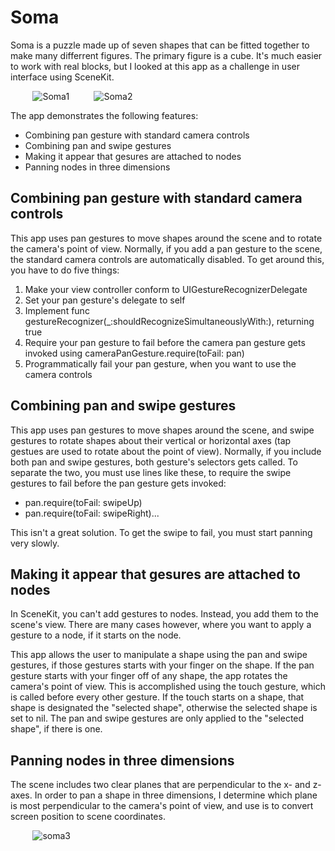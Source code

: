 # Soma

Soma is a puzzle made up of seven shapes that can be fitted together to make many differrent figures.  The primary
figure is a cube.  It's much easier to work with real blocks, but I looked at this app as a challenge in user interface
using SceneKit.

&nbsp;&nbsp;&nbsp;&nbsp;&nbsp;&nbsp;&nbsp;&nbsp;
![Soma1](https://github.com/InvaderZim62/Soma/assets/34785252/9ea5a03b-7907-4642-83c6-ea7226522c56)
&nbsp;&nbsp;&nbsp;&nbsp;&nbsp;&nbsp;&nbsp;&nbsp;
![Soma2](https://github.com/InvaderZim62/Soma/assets/34785252/2fd83193-fe01-4e16-b10d-a104a23b0384)

The app demonstrates the following features:
* Combining pan gesture with standard camera controls
* Combining pan and swipe gestures
* Making it appear that gesures are attached to nodes
* Panning nodes in three dimensions

## Combining pan gesture with standard camera controls

This app uses pan gestures to move shapes around the scene and to rotate the camera's
point of view.  Normally, if you add a pan gesture to the scene, the standard camera
controls are automatically disabled.  To get around this, you have to do five things:
1. Make your view controller conform to UIGestureRecognizerDelegate
2. Set your pan gesture's delegate to self
3. Implement func gestureRecognizer(_:shouldRecognizeSimultaneouslyWith:), returning true
4. Require your pan gesture to fail before the camera pan gesture gets invoked using cameraPanGesture.require(toFail: pan)
5. Programmatically fail your pan gesture, when you want to use the camera controls

## Combining pan and swipe gestures

This app uses pan gestures to move shapes around the scene, and swipe gestures to rotate
shapes about their vertical or horizontal axes (tap gestues are used to rotate about the
point of view).  Normally, if you include both pan and swipe gestures, both gesture's
selectors gets called.  To separate the two, you must use lines like these, to require
the swipe gestures to fail before the pan gesture gets invoked:
* pan.require(toFail: swipeUp)
* pan.require(toFail: swipeRight)...

This isn't a great solution.  To get the swipe to fail, you must start panning very slowly.

## Making it appear that gesures are attached to nodes

In SceneKit, you can't add gestures to nodes.  Instead, you add them to the scene's view.
There are many cases however, where you want to apply a gesture to a node, if it starts on
the node.

This app allows the user to manipulate a shape using the pan and swipe gestures, if those
gestures starts with your finger on the shape.  If the pan gesture starts with your finger
off of any shape, the app rotates the camera's point of view.  This is accomplished using
the touch gesture, which is called before every other gesture.  If the touch starts on a
shape, that shape is designated the "selected shape", otherwise the selected shape is set to
nil.  The pan and swipe gestures are only applied to the "selected shape", if there is one.

## Panning nodes in three dimensions

The scene includes two clear planes that are perpendicular to the x- and z-axes.  In order
to pan a shape in three dimensions, I determine which plane is most perpendicular to the
camera's point of view, and use is to convert screen position to scene coordinates.

&nbsp;&nbsp;&nbsp;&nbsp;&nbsp;&nbsp;&nbsp;&nbsp;
![soma3](https://github.com/InvaderZim62/Soma/assets/34785252/4bfd80e1-080c-44d8-a2c2-d26a1e08882a)
